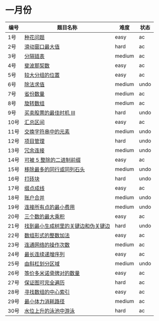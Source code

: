 # 一月份

**编号**|**题目名称**|**难度**|**状态**
--------|------------|--------|--------
1号|[种花问题](./第1题%20605.%20种花问题)|easy|ac
2号|[滑动窗口最大值](./第2题%20239.%20滑动窗口最大值)|hard|ac
3号|[分隔链表](./第3题%2086.%20分隔链表)|medium|ac
4号|[斐波那契数](./第4题%20509.%20斐波那契数)|easy|ac
5号|[较大分组的位置](./第5题%20830.%20较大分组的位置)|easy|ac
6号|[除法求值](./第6题%20399.%20除法求值)|medium|undo
7号|[省份数量](./第7题%20547.%20省份数量)|medium|ac
8号|[旋转数组](./第8题%20189.%20旋转数组)|medium|ac
9号|[买卖股票的最佳时机 III](./第9题%20123.%20买卖股票的最佳时机%20III)|hard|undo
10号|[汇总区间](./第10题%20228.%20汇总区间)|easy|ac
11号|[交换字符串中的元素](./第11题%201202.%20交换字符串中的元素)|medium|undo
12号|[项目管理](./第12题%201203.%20项目管理)|hard|undo
13号|[冗余连接](./第13题%20684.%20冗余连接)|medium|undo
14号|[可被 5 整除的二进制前缀](./第14题%201018.%20可被%205%20整除的二进制前缀)|easy|ac
15号|[移除最多的同行或同列石头](./第15题%20947.%20移除最多的同行或同列石头)|medium|undo
16号|[打砖块](./第16题%20803.%20打砖块)|hard|undo
17号|[缀点成线](./第17题%201232.%20缀点成线)|easy|ac
18号|[账户合并](./第18题%20721.%20账户合并)|medium|undo
19号|[连接所有点的最小费用](./第19题%201584.%20连接所有点的最小费用)|medium|undo
20号|[三个数的最大乘积](./第20题%20628.%20三个数的最大乘积)|easy|ac
21号|[找到最小生成树里的关键边和伪关键边](./第21题%201489.%20找到最小生成树里的关键边和伪关键边)|hard|undo
22号|[数组形式的整数加法](./第22题%20989.%20数组形式的整数加法)|easy|ac
23号|[连通网络的操作次数](./第23题%201319.%20连通网络的操作次数)|medium|ac
24号|[最长连续递增序列](./第24题%20674.%20最长连续递增序列)|easy|ac
25号|[由斜杠划分区域](./第25题%20959.%20由斜杠划分区域)|medium|undo
26号|[等价多米诺骨牌对的数量](./第26题%201128.%20等价多米诺骨牌对的数量)|easy|ac
27号|[保证图可完全遍历](./第27题%201579.%20保证图可完全遍历)|hard|ac
28号|[寻找数组的中心索引](./第28题%20724.%20寻找数组的中心索引)|easy|ac
29号|[最小体力消耗路径](./第29题%201631.%20最小体力消耗路径)|medium|ac
30号|[水位上升的泳池中游泳](./第30题%20778.%20水位上升的泳池中游泳)|hard|ac
